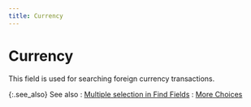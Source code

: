 ```yaml
---
title: Currency
---
```


# Currency


This field is used for searching foreign currency transactions.


{:.see_also}
See also
: [Multiple  selection in Find Fields]({{site.wwe_chm}}/advanced-options/find-function/multiple_selection_in_find_fields.html)
: [More Choices]({{site.acc_baseurl}}/find-account-activity/find-account-activity-details/more-choices/more_choices.html)
